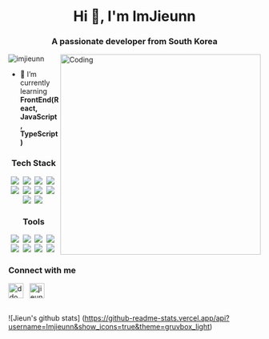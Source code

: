 <h1 align="center">Hi 👋, I'm ImJieunn</h1>
<h3 align="center">A passionate developer from South Korea</h3>
<img align="right" alt="Coding" width="400" src="https://miro.medium.com/max/1400/1*qdAW1TjCN57h1lbuuzvchg.gif">

<p align="left"> <img src="https://komarev.com/ghpvc/?username=imjieunn&label=Profile%20views&color=0e75b6&style=flat" alt="imjieunn" /> </p>

- 🌱 I’m currently learning **FrontEnd(React, JavaScript, TypeScript)**

<h3 align="center">Tech Stack</h3>
<p align="center">
<img src="https://img.shields.io/badge/Python-3776AB?style=flat&logo=Python&logoColor=white">&nbsp;
<img src="https://img.shields.io/badge/Java-007396?style=flat&logo=Java&logoColor=white">&nbsp;
<img src="https://img.shields.io/badge/C-A8B9CC?style=flat&logo=C&logoColor=black">&nbsp;
<img src="https://img.shields.io/badge/C++-00599C?style=flat&logo=C++&logoColor=white">&nbsp;
<img src="https://img.shields.io/badge/JavaScript-F7DF1E?style=flat&logo=JavaScript&logoColor=black">&nbsp;
<img src="https://img.shields.io/badge/HTML5-E34F26?style=flat&logo=HTML5&logoColor=white">&nbsp;
<img src="https://img.shields.io/badge/CSS3-1572B6?style=flat&logo=CSS3&logoColor=white">&nbsp;
<img src="https://img.shields.io/badge/R-276DC3?style=flat&logo=R&logoColor=white">&nbsp;  <br>
<img src="https://img.shields.io/badge/Flask-000000?style=flat&logo=Flask&logoColor=white">&nbsp;
<img src="https://img.shields.io/badge/React-61DAFB?style=flat&logo=React&logoColor=white">&nbsp;
</p>

<h3 align="center">Tools</h3>
<p align="center">
<img src="https://img.shields.io/badge/VsCode-007ACC?style=flat&logo=Visual Studio Code&logoColor=white">&nbsp;
<img src="https://img.shields.io/badge/PyCharm-000000?style=flat&logo=PyCharm&logoColor=white">&nbsp;  
<img src="https://img.shields.io/badge/EclipseIDE-2C2255?style=flat&logo=Eclipse IDE&logoColor=white">&nbsp;  
<img src="https://img.shields.io/badge/Android Studio-3DDC84?style=flat&logo=Android Studio&logoColor=white">&nbsp; 
<img src="https://img.shields.io/badge/Slack-4A154B?style=flat&logo=Slack&logoColor=white">&nbsp;  
<img src="https://img.shields.io/badge/Notion-000000?style=flat&logo=Notion&logoColor=white">&nbsp;  
<img src="https://img.shields.io/badge/Figma-F24E1E?style=flat&logo=Figma&logoColor=white">&nbsp;  
<img src="https://img.shields.io/badge/Gmail-EA4335?style=flat&logo=Gmail&logoColor=white">&nbsp; 
</p>

<h3 align="left">Connect with me</h3>
<a href="https://instagram.com/ddo_zzi_e" target="blank"><img align="center" src="https://raw.githubusercontent.com/rahuldkjain/github-profile-readme-generator/master/src/images/icons/Social/instagram.svg" alt="ddo_zzie" height="30" width="30" /></a> &nbsp;
<a href="https://mail.google.com/mail/?view=cm&amp;fs=1&amp;to=jieun776121@gmail.com" target="_blank"><img align="center" src="https://user-images.githubusercontent.com/104711336/228295280-7c8b7075-7662-45c0-b57f-c1ec6fcd68f2.svg" alt="jieun776121" height="30" width="30" /></a>
<br><br>

![Jieun's github stats] (https://github-readme-stats.vercel.app/api?username=Imjieunn&show_icons=true&theme=gruvbox_light)
